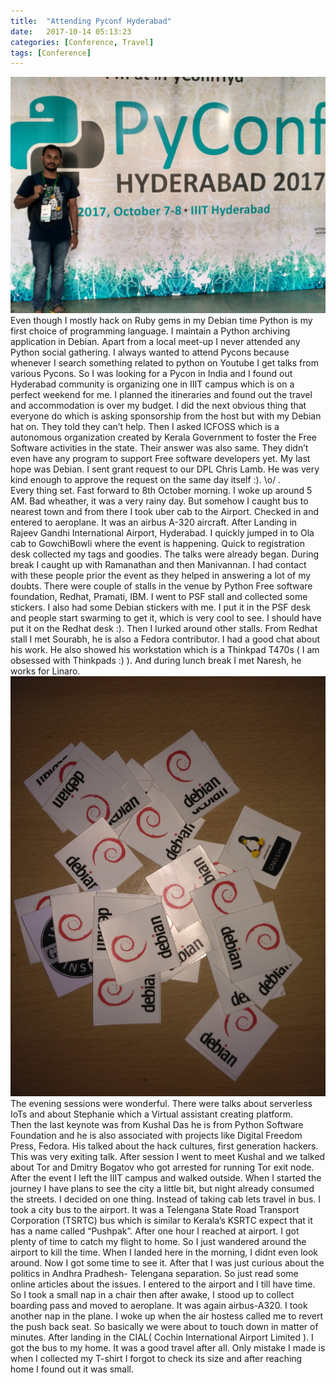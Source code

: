 ```yaml
---
title:  "Attending Pyconf Hyderabad"
date:   2017-10-14 05:13:23
categories: [Conference, Travel]
tags: [Conference]
---
```

![Hyderabad Pyconf](/images/pyconf.jpg)
Even though I mostly hack on Ruby gems in my Debian time Python is my first choice of programming language. I maintain a Python archiving application in Debian. Apart from a local meet-up I never attended any Python social gathering. I always wanted to attend Pycons because whenever I search something related to python on Youtube I get talks from various Pycons. So I was looking for a Pycon in India and I found out Hyderabad community is organizing one in IIIT campus which is on a perfect weekend for me. I planned the itineraries and found out the travel and accommodation is over my budget. I did the next obvious thing that everyone do which is asking sponsorship from the host but with my Debian hat on. They told they can’t help. Then I asked ICFOSS which is a autonomous organization created by Kerala Government to foster the Free Software activities in the state. Their answer was also same. They didn’t even have any program to support Free software developers yet. My last hope was Debian. I sent grant request to our DPL Chris Lamb. He was very kind enough to approve the request on the same day itself :). \o/ .<br>
Every thing set. Fast forward to 8th October morning. I woke up around 5 AM. Bad wheather, it was a very rainy day. But somehow I caught bus to nearest town and from there I took uber cab to the Airport. Checked in and entered to aeroplane. It was an airbus A-320 aircraft. 
After Landing in Rajeev Gandhi International Airport, Hyderabad. I quickly jumped in to Ola cab to GowchiBowli where the event is happening. Quick to registration desk collected my tags and goodies. The talks were already began. During break I caught up with Ramanathan and then Manivannan. I had contact with these people prior the event as they helped in answering a lot of my doubts. There were couple of stalls in the venue by Python Free software foundation, Redhat, Pramati, IBM. I went to PSF stall and collected some stickers. I also had some Debian stickers with me. I put it in the PSF desk and people start swarming to get it, which is very cool to see. I should have put it on the Redhat desk :). Then I lurked around other stalls. From Redhat stall I met Sourabh, he is also a Fedora contributor. I had a good chat about his work. He also showed his workstation which is a Thinkpad T470s ( I am obsessed with Thinkpads :) ). And during lunch break I met Naresh, he works for Linaro.
![Hyderabad Pyconf](/images/stickers.jpg)
The evening sessions were wonderful. There were talks about serverless IoTs and about Stephanie which a Virtual assistant creating platform.<br>
Then the last keynote was from Kushal Das he is from Python Software Foundation and he is also associated with projects like Digital Freedom Press, Fedora. His talked about the hack cultures, first generation hackers. This was very exiting talk. After session I went to meet Kushal and we talked about Tor and Dmitry Bogatov who got arrested for running Tor exit node. 
After the event I left the IIIT campus and walked outside. When I started the journey I have plans to see the city a little bit, but night already consumed the streets. I decided  on one thing. Instead of taking cab lets travel in bus. I took a city bus to the airport. It was a Telengana State Road Transport Corporation (TSRTC) bus which is similar to Kerala’s KSRTC expect that it has a name called “Pushpak”. After one hour I reached at airport.  I got plenty of time to catch my flight to home. So I just wandered around the airport to kill the time. When I landed here in the morning, I didnt even look around. Now I got some time to see it. After that I was just curious about the  politics in Andhra Pradhesh- Telengana separation. So just read some online articles about the issues. 
I entered to the airport and I till have time. So I took a small nap in a chair then after awake, I stood up to collect boarding pass and moved to aeroplane. It was again airbus-A320.  I took another nap in the plane. I woke up when the air hostess called me to revert the push back seat. So basically we were about to touch down in matter of minutes. After landing in the CIAL( Cochin International Airport Limited ). I got the bus to my home. It was a good travel after all. Only mistake I made is when I collected my T-shirt I forgot to check its size and after reaching home I found out it was small. 
